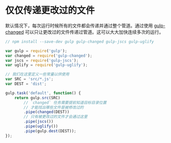 # 仅仅传递更改过的文件

默认情况下，每次运行时候所有的文件都会传递并通过整个管道。通过使用 [gulp-changed](https://github.com/sindresorhus/gulp-changed) 可以只让更改过的文件传递过管道。这可以大大加快连续多次的运行。

```js
// npm install --save-dev gulp gulp-changed gulp-jscs gulp-uglify

var gulp = require('gulp');
var changed = require('gulp-changed');
var jscs = require('gulp-jscs');
var uglify = require('gulp-uglify');

// 我们在这里定义一些常量以供使用
var SRC = 'src/*.js';
var DEST = 'dist';

gulp.task('default', function() {
	return gulp.src(SRC)
		// `changed` 任务需要提前知道目标目录位置
		// 才能找出哪些文件是被修改过的
		.pipe(changed(DEST))
		// 只有被更改过的文件才会通过这里
		.pipe(jscs())
		.pipe(uglify())
		.pipe(gulp.dest(DEST));
});
```
